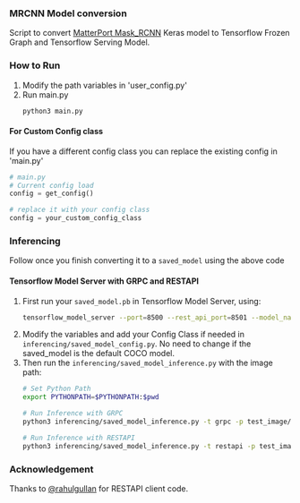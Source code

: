 ### MRCNN Model conversion
Script to convert [MatterPort Mask_RCNN](https://github.com/matterport/Mask_RCNN) Keras model to Tensorflow Frozen Graph and Tensorflow Serving Model.


### How to Run
1. Modify the path variables in 'user_config.py'
2. Run main.py
    ```bash
    python3 main.py
    ```
    
#### For Custom Config class
If you have a different config class you can replace the existing config in 'main.py'
```python
# main.py
# Current config load
config = get_config()

# replace it with your config class
config = your_custom_config_class

```

### Inferencing
Follow once you finish converting it to a `saved_model` using the above code

#### Tensorflow Model Server with GRPC and RESTAPI

1. First run your `saved_model.pb` in Tensorflow Model Server, using:
    ```bash
    tensorflow_model_server --port=8500 --rest_api_port=8501 --model_name=mask --model_base_path=/path/to/saved_model/
    ```
2. Modify the variables and add your Config Class if needed in `inferencing/saved_model_config.py`. No need to change if the saved_model is the default COCO model.
3. Then run the `inferencing/saved_model_inference.py` with the image path:
    ```bash
    # Set Python Path
    export PYTHONPATH=$PYTHONPATH:$pwd
   
    # Run Inference with GRPC
    python3 inferencing/saved_model_inference.py -t grpc -p test_image/monalisa.jpg
   
   # Run Inference with RESTAPI
    python3 inferencing/saved_model_inference.py -t restapi -p test_image/monalisa.jpg
    ```   

### Acknowledgement
Thanks to [@rahulgullan](https://github.com/rahulgullan) for RESTAPI client code.